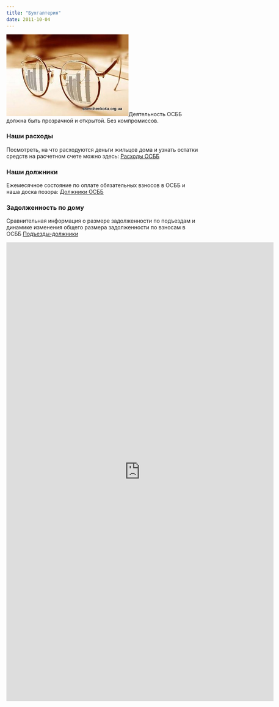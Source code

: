 ```yaml
---
title: "Бухгалтерия"
date: 2011-10-04
---
```


![](/wp-content/uploads/2011/10/byudjet.jpg "Бюджет ОСББ")Деятельность ОСББ должна быть прозрачной и открытой. Без компромиссов.

### Наши расходы

Посмотреть, на что расходуются деньги жильцов дома и узнать остатки средств на расчетном счете можно здесь: [Расходы ОСББ](http://shevchenko4a.brovary.org/rashody-osbb "Расходы ОСББ")

### Наши должники

Ежемесячное состояние по оплате обязательных взносов в ОСББ и наша доска позора: [Должники ОСББ](http://shevchenko4a.brovary.org/dolzhniki-osbb/ "Должники ОСББ")

### Задолженность по дому

Сравнительная информация о размере задолженности по подъездам и динамике изменения общего размера задолженности по взносам в ОСББ [Подъезды-должники](http://shevchenko4a.brovary.org/podyezdy-dolzhniki/ "Должники ОСББ")

<iframe width="700" height="1200" frameborder="0" src="https://docs.google.com/spreadsheet/pub?hl=en_GB&amp;hl=en_GB&amp;key=0AhE2NQlPHqm_dFJYRGt1ajNxNjBUZng4cmtBal9FTXc&amp;output=html&amp;widget=true"></iframe>
